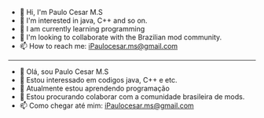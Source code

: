 - 👋 Hi, I'm Paulo Cesar M.S
- 👀 I'm interested in java, C++ and so on.
- 🌱 I am currently learning programming
- 💞️ I'm looking to collaborate with the Brazilian mod community.
- 📫 How to reach me: iPaulocesar.ms@gmail.com

---------------------------------------------------------------

- 👋 Olá, sou Paulo Cesar M.S
- 👀 Estou interessado em codigos java, C++ e etc.
- 🌱 Atualmente estou aprendendo programação
- 💞️ Estou procurando colaborar com a comunidade brasileira de mods.
- 📫 Como chegar até mim: iPaulocesar.ms@gmail.com

<!---
ipaulocesar/ipaulocesar is a ✨ special ✨ repository because its `README.md` (this file) appears on your GitHub profile.
You can click the Preview link to take a look at your changes.
--->
